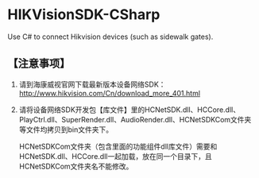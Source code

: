 # HIKVisionSDK-CSharp
Use C# to connect Hikvision devices (such as sidewalk gates).

【注意事项】
------------------------------------
1. 请到海康威视官网下载最新版本设备网络SDK：http://www.hikvision.com/Cn/download_more_401.html

2. 请将设备网络SDK开发包【库文件】里的HCNetSDK.dll、HCCore.dll、PlayCtrl.dll、SuperRender.dll、AudioRender.dll、HCNetSDKCom文件夹等文件均拷贝到bin文件夹下。

   HCNetSDKCom文件夹（包含里面的功能组件dll库文件）需要和HCNetSDK.dll、HCCore.dll一起加载，放在同一个目录下，且HCNetSDKCom文件夹名不能修改。
